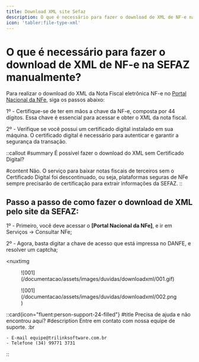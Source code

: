 ```yaml
---
title: Download XML site Sefaz
description: O que é necessário para fazer o download de XML de NF-e na SEFAZ manualmente?
icon: 'tabler:file-type-xml'
---
```


# O que é necessário para fazer o download de XML de NF-e na SEFAZ manualmente?

Para realizar o download do XML da Nota Fiscal eletrônica NF-e no [Portal Nacional da NFe](https://www.nfe.fazenda.gov.br/portal/principal.aspx), siga os passos abaixo:

1º - Certifique-se de ter em mãos a chave da NF-e, composta por 44 dígitos. Essa chave é essencial para acessar e obter o XML da nota fiscal.

2º - Verifique se você possui um certificado digital instalado em sua máquina. O certificado digital é necessário para autenticar e garantir a segurança da transação.

::callout
#summary
É possível fazer o download do XML sem Certificado Digital?

#content
Não. O serviço para baixar notas fiscais de terceiros sem o Certificado Digital foi descontinuado, ou seja, plataformas seguras de NFe sempre precisarão de         certificação para extrair informações da SEFAZ.
::

## Passo a passo de como fazer o download de XML pelo site da SEFAZ:

1º - Primeiro, você deve acessar o __[Portal Nacional da NFe]__, e ir em Serviços → Consultar NFe;

2º - Agora, basta digitar a chave de acesso que está impressa no DANFE, e resolver um captcha;

<nuxtimg
<figure markdown>
  ![001](/documentacao/assets/images/duvidas/downloadxml/001.gif)
</figure>

<figure markdown>
  ![001](/documentacao/assets/images/duvidas/downloadxml/002.png)
</figure>

 ::card{icon="fluent:person-support-24-filled"}
 #title
 Precisa de ajuda e não encontrou aqui?
 #description
 Entre em contato com nossa equipe de suporte. :br

    - E-mail equipe@trilinksoftware.com.br 
    - Telefone (34) 99771 3731
 ::